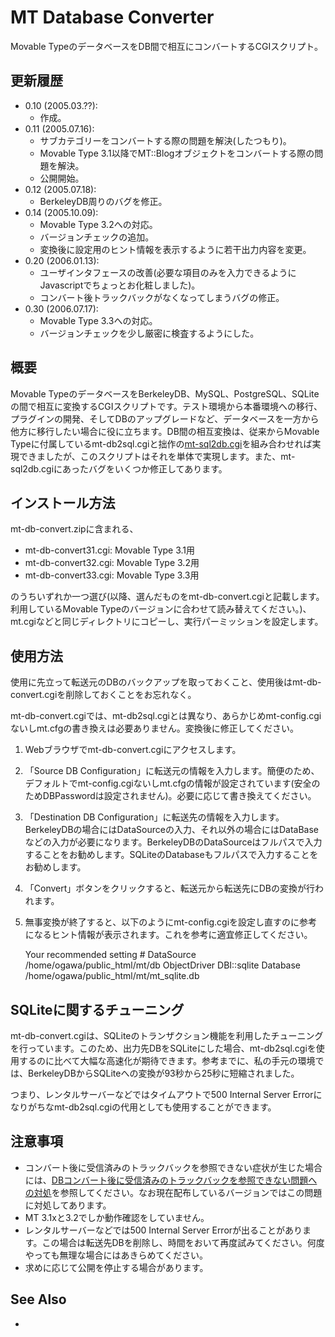 # MT Database Converter

Movable TypeのデータベースをDB間で相互にコンバートするCGIスクリプト。

## 更新履歴

 * 0.10 (2005.03.??):
   * 作成。
 * 0.11 (2005.07.16):
   * サブカテゴリーをコンバートする際の問題を解決(したつもり)。
   * Movable Type 3.1以降でMT::Blogオブジェクトをコンバートする際の問題を解決。
   * 公開開始。
 * 0.12 (2005.07.18):
   * BerkeleyDB周りのバグを修正。
 * 0.14 (2005.10.09):
   * Movable Type 3.2への対応。
   * バージョンチェックの追加。
   * 変換後に設定用のヒント情報を表示するように若干出力内容を変更。
 * 0.20 (2006.01.13):
   * ユーザインタフェースの改善(必要な項目のみを入力できるようにJavascriptでちょっとお化粧しました)。
   * コンバート後トラックバックがなくなってしまうバグの修正。
 * 0.30 (2006.07.17):
   * Movable Type 3.3への対応。
   * バージョンチェックを少し厳密に検査するようにした。

## 概要

Movable TypeのデータベースをBerkeleyDB、MySQL、PostgreSQL、SQLiteの間で相互に変換するCGIスクリプトです。テスト環境から本番環境への移行、プラグインの開発、そしてDBのアップグレードなど、データベースを一方から他方に移行したい場合に役に立ちます。DB間の相互変換は、従来からMovable Typeに付属しているmt-db2sql.cgiと拙作の[mt-sql2db.cgi](http://blog.as-is.net/2004/08/mt-sql2dbcgi-mt-db2sqlcgi-cgi.html)を組み合わせれば実現できましたが、このスクリプトはそれを単体で実現します。また、mt-sql2db.cgiにあったバグをいくつか修正してあります。

## インストール方法

mt-db-convert.zipに含まれる、

 * mt-db-convert31.cgi: Movable Type 3.1用
 * mt-db-convert32.cgi: Movable Type 3.2用
 * mt-db-convert33.cgi: Movable Type 3.3用

のうちいずれか一つ選び(以降、選んだものをmt-db-convert.cgiと記載します。利用しているMovable Typeのバージョンに合わせて読み替えてください。)、mt.cgiなどと同じディレクトリにコピーし、実行パーミッションを設定します。

## 使用方法

使用に先立って転送元のDBのバックアップを取っておくこと、使用後はmt-db-convert.cgiを削除しておくことをお忘れなく。

mt-db-convert.cgiでは、mt-db2sql.cgiとは異なり、あらかじめmt-config.cgiないしmt.cfgの書き換えは必要ありません。変換後に修正してください。

 1. Webブラウザでmt-db-convert.cgiにアクセスします。
 1. 「Source DB Configuration」に転送元の情報を入力します。簡便のため、デフォルトでmt-config.cgiないしmt.cfgの情報が設定されています(安全のためDBPasswordは設定されません)。必要に応じて書き換えてください。
 1. 「Destination DB Configuration」に転送先の情報を入力します。BerkeleyDBの場合にはDataSourceの入力、それ以外の場合にはDataBaseなどの入力が必要になります。BerkeleyDBのDataSourceはフルパスで入力することをお勧めします。SQLiteのDatabaseもフルパスで入力することをお勧めします。
 1. 「Convert」ボタンをクリックすると、転送元から転送先にDBの変換が行われます。
 1. 無事変換が終了すると、以下のようにmt-config.cgiを設定し直すのに参考になるヒント情報が表示されます。これを参考に適宜修正してください。

     Your recommended setting
     \# DataSource /home/ogawa/public_html/mt/db
     ObjectDriver DBI::sqlite
     Database /home/ogawa/public_html/mt/mt_sqlite.db

## SQLiteに関するチューニング

mt-db-convert.cgiは、SQLiteのトランザクション機能を利用したチューニングを行っています。このため、出力先DBをSQLiteにした場合、mt-db2sql.cgiを使用するのに比べて大幅な高速化が期待できます。参考までに、私の手元の環境では、BerkeleyDBからSQLiteへの変換が93秒から25秒に短縮されました。

つまり、レンタルサーバーなどではタイムアウトで500 Internal Server Errorになりがちなmt-db2sql.cgiの代用としても使用することができます。

## 注意事項

 * コンバート後に受信済みのトラックバックを参照できない症状が生じた場合には、[DBコンバート後に受信済みのトラックバックを参照できない問題への対処](http://blog.as-is.net/2006/01/db.html)を参照してください。なお現在配布しているバージョンではこの問題に対処してあります。
 * MT 3.1xと3.2でしか動作確認をしていません。
 * レンタルサーバーなどでは500 Internal Server Errorが出ることがあります。この場合は転送先DBを削除し、時間をおいて再度試みてください。何度やっても無理な場合にはあきらめてください。
 * 求めに応じて公開を停止する場合があります。

## See Also

 *
